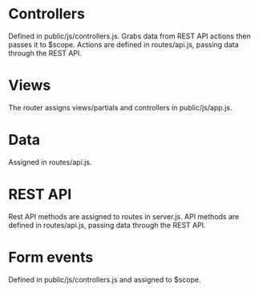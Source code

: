 # Controllers
Defined in public/js/controllers.js. Grabs data from REST API actions then passes it to $scope.
Actions are defined in routes/api.js, passing data through the REST API.

# Views
The router assigns views/partials and controllers in public/js/app.js.

# Data
Assigned in routes/api.js.

# REST API
Rest API methods are assigned to routes in server.js.
API methods are defined in routes/api.js, passing data through the REST API.

# Form events
Defined in public/js/controllers.js and assigned to $scope.
